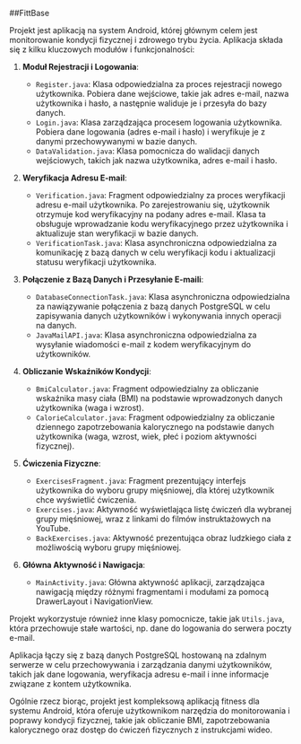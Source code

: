 ##FittBase

Projekt jest aplikacją na system Android, której głównym celem jest monitorowanie kondycji fizycznej i zdrowego trybu życia. Aplikacja składa się z kilku kluczowych modułów i funkcjonalności:

1. **Moduł Rejestracji i Logowania**:
   - `Register.java`: Klasa odpowiedzialna za proces rejestracji nowego użytkownika. Pobiera dane wejściowe, takie jak adres e-mail, nazwa użytkownika i hasło, a następnie waliduje je i przesyła do bazy danych.
   - `Login.java`: Klasa zarządzająca procesem logowania użytkownika. Pobiera dane logowania (adres e-mail i hasło) i weryfikuje je z danymi przechowywanymi w bazie danych.
   - `DataValidation.java`: Klasa pomocnicza do walidacji danych wejściowych, takich jak nazwa użytkownika, adres e-mail i hasło.

2. **Weryfikacja Adresu E-mail**:
   - `Verification.java`: Fragment odpowiedzialny za proces weryfikacji adresu e-mail użytkownika. Po zarejestrowaniu się, użytkownik otrzymuje kod weryfikacyjny na podany adres e-mail. Klasa ta obsługuje wprowadzanie kodu weryfikacyjnego przez użytkownika i aktualizuje stan weryfikacji w bazie danych.
   - `VerificationTask.java`: Klasa asynchroniczna odpowiedzialna za komunikację z bazą danych w celu weryfikacji kodu i aktualizacji statusu weryfikacji użytkownika.

3. **Połączenie z Bazą Danych i Przesyłanie E-maili**:
   - `DatabaseConnectionTask.java`: Klasa asynchroniczna odpowiedzialna za nawiązywanie połączenia z bazą danych PostgreSQL w celu zapisywania danych użytkowników i wykonywania innych operacji na danych.
   - `JavaMailAPI.java`: Klasa asynchroniczna odpowiedzialna za wysyłanie wiadomości e-mail z kodem weryfikacyjnym do użytkowników.

4. **Obliczanie Wskaźników Kondycji**:
   - `BmiCalculator.java`: Fragment odpowiedzialny za obliczanie wskaźnika masy ciała (BMI) na podstawie wprowadzonych danych użytkownika (waga i wzrost).
   - `CalorieCalculator.java`: Fragment odpowiedzialny za obliczanie dziennego zapotrzebowania kalorycznego na podstawie danych użytkownika (waga, wzrost, wiek, płeć i poziom aktywności fizycznej).

5. **Ćwiczenia Fizyczne**:
   - `ExercisesFragment.java`: Fragment prezentujący interfejs użytkownika do wyboru grupy mięśniowej, dla której użytkownik chce wyświetlić ćwiczenia.
   - `Exercises.java`: Aktywność wyświetlająca listę ćwiczeń dla wybranej grupy mięśniowej, wraz z linkami do filmów instruktażowych na YouTube.
   - `BackExercises.java`: Aktywność prezentująca obraz ludzkiego ciała z możliwością wyboru grupy mięśniowej.

6. **Główna Aktywność i Nawigacja**:
   - `MainActivity.java`: Główna aktywność aplikacji, zarządzająca nawigacją między różnymi fragmentami i modułami za pomocą DrawerLayout i NavigationView.

Projekt wykorzystuje również inne klasy pomocnicze, takie jak `Utils.java`, która przechowuje stałe wartości, np. dane do logowania do serwera poczty e-mail.

Aplikacja łączy się z bazą danych PostgreSQL hostowaną na zdalnym serwerze w celu przechowywania i zarządzania danymi użytkowników, takich jak dane logowania, weryfikacja adresu e-mail i inne informacje związane z kontem użytkownika.

Ogólnie rzecz biorąc, projekt jest kompleksową aplikacją fitness dla systemu Android, która oferuje użytkownikom narzędzia do monitorowania i poprawy kondycji fizycznej, takie jak obliczanie BMI, zapotrzebowania kalorycznego oraz dostęp do ćwiczeń fizycznych z instrukcjami wideo.
